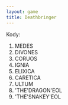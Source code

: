 ```yaml
---
layout: game
title: Deathbringer
---
```


Kody:

  1. MEDES
  5. DIVONES
10. CORUOS
15. IGNIA
20. ELIXICA
25. CARETICA
30. ULTUM
35. 'THE'DRAGON'EOL
37. 'THE'SNAKEY'EOL
